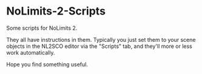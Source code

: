 # NoLimits-2-Scripts
Some scripts for NoLimits 2.

They all have instructions in them. Typically you just set them to your scene objects in the NL2SCO editor
via the "Scripts" tab, and they'll more or less work automatically.

Hope you find something useful.
